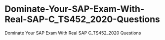 # Dominate-Your-SAP-Exam-With-Real-SAP-C_TS452_2020-Questions
Dominate Your SAP Exam With Real SAP C_TS452_2020 Questions
